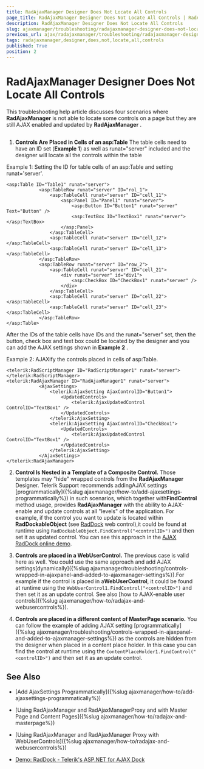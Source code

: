 ```yaml
---
title: RadAjaxManager Designer Does Not Locate All Controls
page_title: RadAjaxManager Designer Does Not Locate All Controls | RadAjax for ASP.NET AJAX Documentation
description: RadAjaxManager Designer Does Not Locate All Controls
slug: ajaxmanager/troubleshooting/radajaxmanager-designer-does-not-locate-all-controls
previous_url: ajax/radajaxmanager/troubleshooting/radajaxmanager-designer-does-not-locate-all-controls
tags: radajaxmanager,designer,does,not,locate,all,controls
published: True
position: 2
---
```


# RadAjaxManager Designer Does Not Locate All Controls



This troubleshooting help article discusses four scenarios where **RadAjaxManager** is not able to locate some controls	on a page but they are still AJAX enabled and updated by **RadAjaxManager** .

## 

1. **Controls Are Placed in Cells of an asp:Table** The table cells need to have an ID set (**Example 1**) as well as runat="server" included and the designer will locate	all the controls within the table 

Example 1: Setting the ID for table cells of an asp:Table and setting runat='server'.

````ASP.NET
<asp:Table ID="Table1" runat="server">
	        <asp:TableRow runat="server" ID="rol_1">
	            <asp:TableCell runat="server" ID="cell_11">
	                <asp:Panel ID="Panel1" runat="server">
	                    <asp:Button ID="Button1" runat="server" Text="Button" />
	                    <asp:TextBox ID="TextBox1" runat="server"></asp:TextBox>
	                </asp:Panel>
	            </asp:TableCell>
	            <asp:TableCell runat="server" ID="cell_12"></asp:TableCell>
	            <asp:TableCell runat="server" ID="cell_13"></asp:TableCell>
	        </asp:TableRow>
	        <asp:TableRow runat="server" ID="row_2">
	            <asp:TableCell runat="server" ID="cell_21">
	                <div runat="server" id="div1">
	                    <asp:CheckBox ID="CheckBox1" runat="server" />
	                </div>
	            </asp:TableCell>
	            <asp:TableCell runat="server" ID="cell_22"></asp:TableCell>
	            <asp:TableCell runat="server" ID="cell_23"></asp:TableCell>
	        </asp:TableRow>
</asp:Table>
````

After the IDs of the table cells have IDs and the runat="server" set, then the button, check box and text box could be located by the	designer and you can add the AJAX settings shown in **Example 2** .

Example 2: AJAXify the controls placed in cells of asp:Table.

````ASP.NET
<telerik:RadScriptManager ID="RadScriptManager1" runat="server">
</telerik:RadScriptManager>
<telerik:RadAjaxManager ID="RadAjaxManager1" runat="server">
	        <AjaxSettings>
	            <telerik:AjaxSetting AjaxControlID="Button1">
	                <UpdatedControls>
	                    <telerik:AjaxUpdatedControl ControlID="TextBox1" />
	                </UpdatedControls>
	            </telerik:AjaxSetting>
	            <telerik:AjaxSetting AjaxControlID="CheckBox1">
	                <UpdatedControls>
	                    <telerik:AjaxUpdatedControl ControlID="TextBox1" />
	                </UpdatedControls>
	            </telerik:AjaxSetting>
	        </AjaxSettings>
</telerik:RadAjaxManager>
````



2. **Control Is Nested in a Template of a Composite Control.** Those templates may "hide" wrapped controls from the **RadAjaxManager** Designer. Telerik Support recommends addingAJAX settings [programmatically]({%slug ajaxmanager/how-to/add-ajaxsettings-programmatically%}) in such scenarios, which together with**FindControl** method usage, provides **RadAjaxManager** with the ability to AJAX-enable and update controls at all "levels" of the application. For example, if the control you want to update is located within **RadDockableObject** (see [RadDock](https://www.telerik.com/RadDock) web control),it could be found at runtime using `RadDockableObject.FindControl("<controlID>")` and then set it as updated control.	You can see this approach in the [AJAX RadDock online demo](https://demos.telerik.com/aspnet-ajax/dock/examples/overview/defaultcs.aspx).

3. **Controls are placed in a WebUserControl.** The previous case is valid here as well. You could use the same approach and add AJAX settings[dynamically]({%slug ajaxmanager/troubleshooting/controls-wrapped-in-ajaxpanel-and-added-to-ajaxmanager-settings%}).For example if the control is placed in a**WebUserControl**, it could be found at runtime using the `WebUserControl1.FindControl("<controlID>")` and then set it as an update control. See also [how to AJAX-enable user controls]({%slug ajaxmanager/how-to/radajax-and-webusercontrols%}).

4. **Controls are placed in a different content of MasterPage scenario.** You can follow the example of adding AJAX setting [programmatically]({%slug ajaxmanager/troubleshooting/controls-wrapped-in-ajaxpanel-and-added-to-ajaxmanager-settings%}) as the controls are hidden from the designer when placed in a content place holder. In this case you can find the control at runtime using the `ContentPlaceHolder1.FindControl("<controlID>")` and then set it as an update control.

## See Also

 * [Add AjaxSettings Programmatically]({%slug ajaxmanager/how-to/add-ajaxsettings-programmatically%})

 * [Using RadAjaxManager and RadAjaxManagerProxy and with Master Page and Content Pages]({%slug ajaxmanager/how-to/radajax-and-masterpage%})

 * [Using RadAjaxManager and RadAjaxManager Proxy with WebUserControls]({%slug ajaxmanager/how-to/radajax-and-webusercontrols%})

 * [Demo: RadDock - Telerik's ASP.NET for AJAX Dock](https://demos.telerik.com/aspnet-ajax/dock/examples/overview/defaultcs.aspx)
